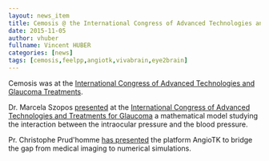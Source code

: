 ```yaml
---
layout: news_item
title: Cemosis @ the International Congress of Advanced Technologies and Glaucoma Treatments
date: 2015-11-05
author: vhuber
fullname: Vincent HUBER
categories: [news]
tags: [cemosis,feelpp,angiotk,vivabrain,eye2brain]
---
```


Cemosis was at the [International Congress of Advanced Technologies and Glaucoma Treatments](http://www.glaucomacongress.com/).

Dr. Marcela Szopos [presented](https://hal.archives-ouvertes.fr/hal-01225853v1) at the [International Congress of Advanced Technologies and Treatments for Glaucoma](http://www.glaucomacongress.com/) a mathematical model studying the interaction between the intraocular pressure and the blood pressure.

Pr. Christophe Prud'homme [has presented](https://hal.archives-ouvertes.fr/CEMOSIS/hal-01223120v1) the platform AngioTK to bridge the gap from medical imaging to numerical simulations.
